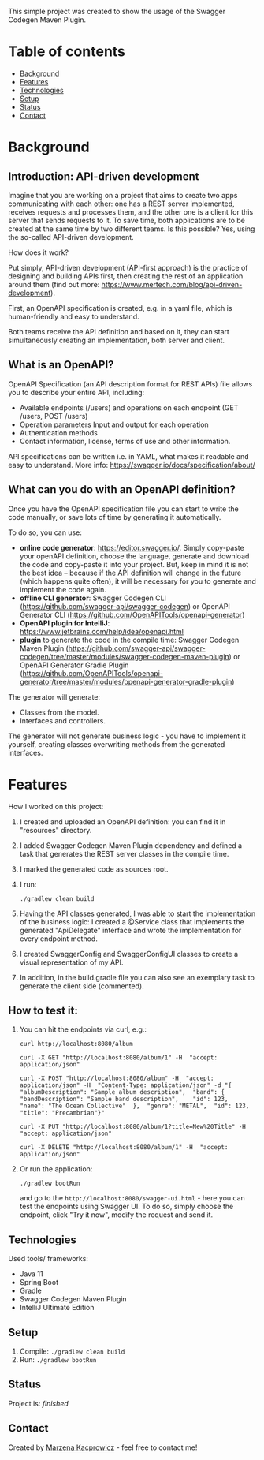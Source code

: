 This simple project was created to show the usage of the Swagger Codegen Maven Plugin.

# Table of contents
* [Background](#background)
* [Features](#features)
* [Technologies](#technologies)
* [Setup](#setup)
* [Status](#status)
* [Contact](#contact)

# Background
## Introduction: API-driven development
Imagine that you are working on a project that aims to create two apps communicating with each other: one has a REST server implemented, receives requests and processes them, and the other one is a client for this server that sends requests to it. 
To save time, both applications are to be created at the same time by two different teams. Is this possible? Yes, using the so-called API-driven development. 

How does it work? 

Put simply, API-driven development (API-first approach) is the practice of designing and building APIs first, then creating the rest of an application around them (find out more: https://www.mertech.com/blog/api-driven-development).

First, an OpenAPI specification is created, e.g. in a yaml file, which is human-friendly and easy to understand.

Both teams receive the API definition and based on it, they can start simultaneously creating an implementation, both server and client.

## What is an OpenAPI?
OpenAPI Specification (an API description format for REST APIs) file allows you to describe your entire API, including:

   * Available endpoints (/users) and operations on each endpoint (GET /users, POST /users)
   * Operation parameters Input and output for each operation
   * Authentication methods
   * Contact information, license, terms of use and other information.

API specifications can be written i.e. in YAML, what makes it readable and easy to understand. 
More info: https://swagger.io/docs/specification/about/

## What can you do with an OpenAPI definition?
Once you have the OpenAPI specification file you can start to write the code manually, or save lots of time by generating it automatically. 

To do so, you can use:
* __online code generator__: https://editor.swagger.io/. Simply copy-paste your openAPI definition, choose the language, generate and download the code and copy-paste it into your project. But, keep in mind it is not the best idea – because if the API definition will change in the future (which happens quite often), it will be necessary for you to generate and implement the code again. 
* __offline CLI generator__:  Swagger Codegen CLI (https://github.com/swagger-api/swagger-codegen) or OpenAPI Generator CLI (https://github.com/OpenAPITools/openapi-generator)
* __OpenAPI plugin for IntelliJ__: https://www.jetbrains.com/help/idea/openapi.html
* __plugin__ to generate the code in the compile time: Swagger Codegen Maven Plugin (https://github.com/swagger-api/swagger-codegen/tree/master/modules/swagger-codegen-maven-plugin) or OpenAPI Generator Gradle Plugin (https://github.com/OpenAPITools/openapi-generator/tree/master/modules/openapi-generator-gradle-plugin)

The generator will generate:
- Classes from the model.
- Interfaces and controllers.

The generator will not generate business logic - you have to implement it yourself, creating classes overwriting methods from the generated interfaces.

# Features
How I worked on this project:
1. I created and uploaded an OpenAPI definition: you can find it in "resources" directory.
2. I added Swagger Codegen Maven Plugin dependency and defined a task that generates the REST server classes in the compile time. 
3. I marked the generated code as sources root.
4. I run:

    `./gradlew clean build`

5. Having the API classes generated, I was able to start the implementation of the business logic:
I created a @Service class that implements the generated "ApiDelegate" interface and wrote the implementation for every endpoint method.
6. I created SwaggerConfig and SwaggerConfigUI classes to create a visual representation of my API. 
7. In addition, in the build.gradle file you can also see an exemplary task to generate the client side (commented).

## How to test it:
1. You can hit the endpoints via curl, e.g.:

   `curl http://localhost:8080/album`
   
   `curl -X GET "http://localhost:8080/album/1" -H  "accept: application/json"`
   
   `curl -X POST "http://localhost:8080/album" -H  "accept: application/json" -H  "Content-Type: application/json" -d "{  "albumDescription": "Sample album description",  "band": {    "bandDescription": "Sample band description",    "id": 123,    "name": "The Ocean Collective"  },  "genre": "METAL",  "id": 123,  "title": "Precambrian"}"`
   
   `curl -X PUT "http://localhost:8080/album/1?title=New%20Title" -H  "accept: application/json"`
   
   `curl -X DELETE "http://localhost:8080/album/1" -H  "accept: application/json"`
   
2. Or run the application:

    `./gradlew bootRun`
    
    and go to the `http://localhost:8080/swagger-ui.html` - here you can test the endpoints using Swagger UI. To do so, simply choose the endpoint, click "Try it now", modify the request and send it.

## Technologies
Used tools/ frameworks:

- Java 11
- Spring Boot
- Gradle
- Swagger Codegen Maven Plugin
- IntelliJ Ultimate Edition

## Setup
1. Compile: `./gradlew clean build`
2. Run: `./gradlew bootRun`

## Status
Project is: _finished_ 

## Contact
Created by [Marzena Kacprowicz](http://zrobtowinternecie.pl/) - feel free to contact me!
